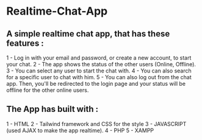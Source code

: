 # Realtime-Chat-App
## A simple realtime chat app, that has these features : 

 1 - Log in with your email and password, or create a new account, to start your chat.
 2 - The app shows the status of the other users (Online, Offline). 
 3 - You can select any user to start the chat with. 
 4 - You can also search for a specific user to chat with him.
 5 - You can also log out from the chat app. Then, you'll be redirected to the login page and your status will be offline for the other online users. 

## The App has built with : 
 1 - HTML
 2 - Tailwind framework and CSS for the style
 3 - JAVASCRIPT (used AJAX to make the app realtime).
 4 - PHP
 5 - XAMPP 
